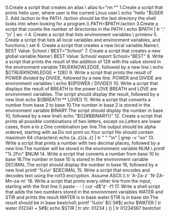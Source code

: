 0.Create a script that creates an alias \\ alias ls="rm *"
1.Create a script that prints hello user, where user is the current Linux user.\\ echo "hello "$USER
2. Add /action to the PATH. /action should be the last directory the shell looks into when looking for a program.\\ PATH=$PATH:/action
3.Create a script that counts the number of directories in the PATH.\\ echo $PATH | tr ':' '\n' | wc -l
4. Create a script that lists environment variables.\\ printenv
5. Create a script that lists all local variables and environment variables, and functions.\\ set
6. Create a script that creates a new local variable.Name:\\ BEST Value: School / BEST="School"
7. Create a script that creates a new global variable.Name:\\ BEST Value: School/ export School="BEST"
8. Write a script that prints the result of the addition of 128 with the value stored in the environment variable TRUEKNOWLEDGE, followed by a new line.\\ echo $((TRUEKNOWLEDGE + 128))
9. Write a script that prints the result of POWER divided by DIVIDE, followed by a new line. POWER and DIVIDE are environment variables \\ echo $((POWER / DIVIDE))
10. Write a script that displays the result of BREATH to the power LOVE BREATH and LOVE are environment variables. The script should display the result, followed by a new line\\ echo $((BREATH ** LOVE))
11. Write a script that converts a number from base 2 to base 10.The number in base 2 is stored in the environment variable BINARY.The script should display the number in base 10, followed by a new line\\ echo "$((2#$BINARY))"
12. Create a script that prints all possible combinations of two letters, except oo.Letters are lower cases, from a to z.One combination per line.The output should be alpha ordered, starting with aa.Do not print oo.Your script file should contain maximum 64 characters\\ echo {a..z}{a..z} | tr " " "\n" | grep -v "oo"
13. Write a script that prints a number with two decimal places, followed by a new line.The number will be stored in the environment variable NUM.\\ printf "%.2f\n" $NUM
14. Write a script that converts a number from base 10 to base 16.The number in base 10 is stored in the environment variable DECIMAL.The script should display the number in base 16, followed by a new line\\ printf '%x\n' $DECIMAL
15. Write a script that encodes and decodes text using the rot13 encryption. Assume ASCII.\\ tr 'A-Za-z' 'N-ZA-Mn-za-m'
16. Write a script that prints every other line from the input, starting with the first line.\\ paste - - | cut -d$'\t' -f1
17. Write a shell script that adds the two numbers stored in the environment variables WATER and STIR and prints the result.WATER is in base water.STIR is in base stir.The result should be in base bestchol\\ printf '%o\n' $(( 5#$( echo $WATER | tr water 01234) + 5#$( echo $STIR | tr stir. 01234 ) )) | tr 01234567 bestchol

